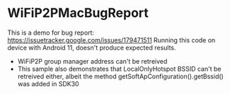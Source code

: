 # WiFiP2PMacBugReport

This is a demo for bug report: https://issuetracker.google.com/issues/179471511
Running this code on device with Android 11, doesn't produce expected results.

- WiFiP2P group manager address can't be retreived
- This sample also demonstrates that LocalOnlyHotspot BSSID can't be retreived either, albeit the method getSoftApConfiguration().getBssid() was added in SDK30
